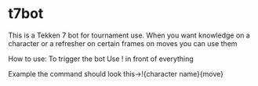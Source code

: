 # t7bot

This is a Tekken 7 bot for tournament use. When you want knowledge on a character or a refresher on certain frames on moves you can use them


How to use:
To trigger the bot 
Use ! in front of everything 

Example the command should look this->!{character name}{move}
